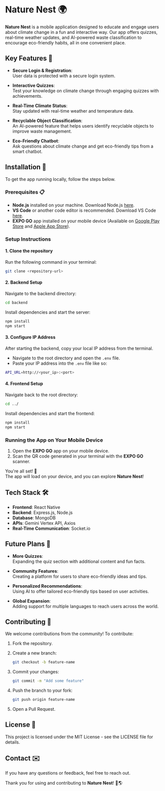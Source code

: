 
# Nature Nest 🌍

**Nature Nest** is a mobile application designed to educate and engage users about climate change in a fun and interactive way. Our app offers quizzes, real-time weather updates, and AI-powered waste classification to encourage eco-friendly habits, all in one convenient place.

## Key Features 🌟

- **Secure Login & Registration**:  
  User data is protected with a secure login system.
  
- **Interactive Quizzes**:  
  Test your knowledge on climate change through engaging quizzes with achievements.
  
- **Real-Time Climate Status**:  
  Stay updated with real-time weather and temperature data.
  
- **Recyclable Object Classification**:  
  An AI-powered feature that helps users identify recyclable objects to improve waste management.
  
- **Eco-Friendly Chatbot**:  
  Ask questions about climate change and get eco-friendly tips from a smart chatbot.

## Installation 🔧

To get the app running locally, follow the steps below.

### Prerequisites 📋

- **Node.js** installed on your machine. Download Node.js [here](https://nodejs.org/).
- **VS Code** or another code editor is recommended. Download VS Code [here](https://code.visualstudio.com/).
- **EXPO GO** app installed on your mobile device (Available on [Google Play Store](https://play.google.com/store/apps) and [Apple App Store](https://apps.apple.com/app/expo-go/id982107779)).

### Setup Instructions

#### 1. Clone the repository

Run the following command in your terminal:

```bash
git clone <repository-url>
```

#### 2. Backend Setup

Navigate to the backend directory:

```bash
cd backend
```

Install dependencies and start the server:

```bash
npm install
npm start
```

#### 3. Configure IP Address

After starting the backend, copy your local IP address from the terminal.

- Navigate to the root directory and open the `.env` file.
- Paste your IP address into the `.env` file like so:

```bash
API_URL=http://<your_ip>:<port>
```

#### 4. Frontend Setup

Navigate back to the root directory:

```bash
cd ../
```

Install dependencies and start the frontend:

```bash
npm install
npm start
```

### Running the App on Your Mobile Device

1. Open the **EXPO GO** app on your mobile device.
2. Scan the QR code generated in your terminal with the **EXPO GO** scanner.

You're all set! 🎉  
The app will load on your device, and you can explore **Nature Nest**!

## Tech Stack 🛠️

- **Frontend**: React Native
- **Backend**: Express.js, Node.js
- **Database**: MongoDB
- **APIs**: Gemini Vertex API, Axios
- **Real-Time Communication**: Socket.io

## Future Plans 🚀

- **More Quizzes**:  
  Expanding the quiz section with additional content and fun facts.

- **Community Features**:  
  Creating a platform for users to share eco-friendly ideas and tips.

- **Personalized Recommendations**:  
  Using AI to offer tailored eco-friendly tips based on user activities.

- **Global Expansion**:  
  Adding support for multiple languages to reach users across the world.

## Contributing 🤝

We welcome contributions from the community! To contribute:

1. Fork the repository.
2. Create a new branch:

   ```bash
   git checkout -b feature-name
   ```

3. Commit your changes:

   ```bash
   git commit -m "Add some feature"
   ```

4. Push the branch to your fork:

   ```bash
   git push origin feature-name
   ```

5. Open a Pull Request.

## License 📄

This project is licensed under the MIT License - see the LICENSE file for details.

## Contact ✉️

If you have any questions or feedback, feel free to reach out.

Thank you for using and contributing to **Nature Nest**! 🌿🌎

